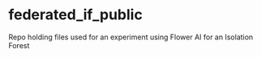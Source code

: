 # federated_if_public
Repo holding files used for an experiment using Flower AI for an Isolation Forest
